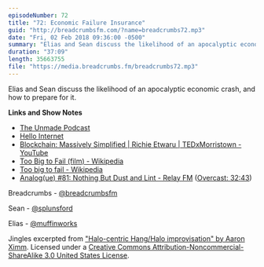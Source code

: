 ```yaml
---
episodeNumber: 72
title: "72: Economic Failure Insurance"
guid: "http://breadcrumbsfm.com/?name=breadcrumbs72.mp3"
date: "Fri, 02 Feb 2018 09:36:00 -0500"
summary: "Elias and Sean discuss the likelihood of an apocalyptic economic crash, and how to prepare for it."
duration: "37:09"
length: 35663755
file: "https://media.breadcrumbs.fm/breadcrumbs72.mp3"
---
```

Elias and Sean discuss the likelihood of an apocalyptic economic crash, and how to prepare for it.

**Links and Show Notes**
- [The Unmade Podcast](https://www.unmade.fm/)
- [Hello Internet](http://www.hellointernet.fm/)
- [Blockchain: Massively Simplified | Richie Etwaru | TEDxMorristown - YouTube](https://www.youtube.com/watch?v=k53LUZxUF50&feature=share)
- [Too Big to Fail (film) - Wikipedia](https://en.wikipedia.org/wiki/Too_Big_to_Fail_%28film%29)
- [Too big to fail - Wikipedia](https://en.wikipedia.org/wiki/Too_big_to_fail)
- [Analog(ue) #81: Nothing But Dust and Lint - Relay FM](http://relay.fm/analogue/81) ([Overcast: 32:43](https://overcast.fm/+DAvKtkFIY/32:43))

Breadcrumbs - [@breadcrumbsfm](https://twitter.com/breadcrumbsfm)

Sean - [@splunsford](https://twitter.com/splunsford)

Elias - [@muffinworks](https://twitter.com/muffinworks)

Jingles excerpted from ["Halo-centric Hang/Halo improvisation" by Aaron Ximm](http://freemusicarchive.org/music/aaron_ximm/handpans_and_the_hang/). Licensed under a [Creative Commons Attribution-Noncommercial-ShareAlike 3.0 United States License](http://creativecommons.org/licenses/by-nc-sa/3.0/us/).